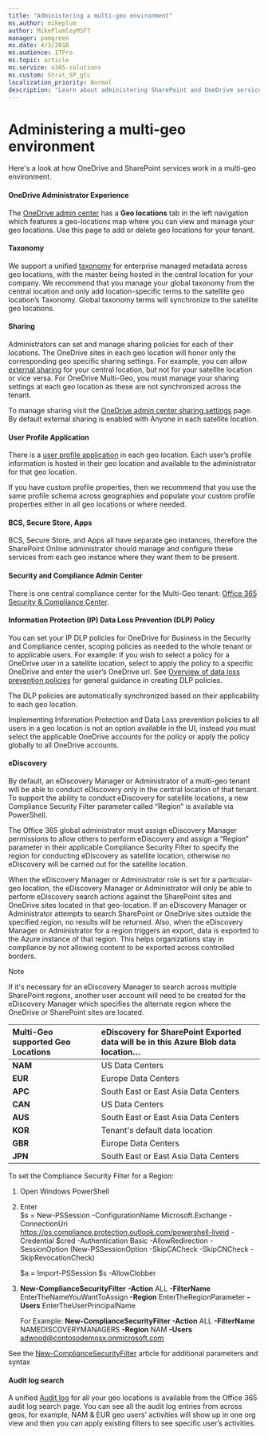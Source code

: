 ```yaml
---
title: "Administering a multi-geo environment"
ms.author: mikeplum
author: MikePlumleyMSFT
manager: pamgreen
ms.date: 4/3/2018
ms.audience: ITPro
ms.topic: article
ms.service: o365-solutions
ms.custom: Strat_SP_gtc
localization_priority: Normal
description: "Learn about administering SharePoint and OneDrive services in a multi-geo environment."
---
```


# Administering a multi-geo environment

Here's a look at how OneDrive and SharePoint services work in a multi-geo environment.

#### OneDrive Administrator Experience

The [OneDrive admin center](https://admin.onedrive.com) has a **Geo locations** tab in the left navigation which features a geo-locations map where you can view and manage your geo locations. Use this page to add or delete geo locations for your tenant.

#### Taxonomy

We support a unified [taxonomy](https://support.office.com/article/A180FA28-6405-4679-9EC3-81D2028C4EFC) for enterprise managed metadata across geo locations, with the master being hosted in the central location for your company. We recommend that you manage your global taxonomy from the central location and only add location-specific terms to the satellite geo location’s Taxonomy. Global taxonomy terms will synchronize to the satellite geo locations.

#### Sharing

Administrators can set and manage sharing policies for each of their locations. The OneDrive sites in each geo location will honor only the corresponding geo specific sharing settings. For example, you can allow [external sharing](https://support.office.com/article/C8A462EB-0723-4B0B-8D0A-70FEAFE4BE85) for your central location, but not for your satellite location or vice versa. For OneDrive Multi-Geo, you must manage your sharing settings at each geo location as these are not synchronized across the tenant.

To manage sharing visit the [OneDrive admin center sharing settings](https://admin.onedrive.com/?v=SharingSettings) page. By default external sharing is enabled with Anyone in each satellite location.

#### User Profile Application

There is a [user profile application](https://support.office.com/article/494bec9c-6654-41f0-920f-f7f937ea9723) in each geo location. Each user’s profile information is hosted in their geo location and available to the administrator for that geo location.

If you have custom profile properties, then we recommend that you use the same profile schema across geographies and populate your custom profile properties either in all geo locations or where needed.

#### BCS, Secure Store, Apps

BCS, Secure Store, and Apps all have separate geo instances, therefore the SharePoint Online administrator should manage and configure these services from each geo instance where they want them to be present.

#### Security and Compliance Admin Center

There is one central compliance center for the Multi-Geo tenant: [Office 365 Security & Compliance Center](https://protection.office.com/?rfr=AdminCenter\#/homepage).

#### Information Protection (IP) Data Loss Prevention (DLP) Policy

You can set your IP DLP policies for OneDrive for Business in the Security and Compliance center, scoping policies as needed to the whole tenant or to applicable users. For example: If you wish to select a policy for a OneDrive user in a satellite location, select to apply the policy to a specific OneDrive and enter the user’s OneDrive url. See [Overview of data loss prevention policies](https://support.office.com/article/1966b2a7-d1e2-4d92-ab61-42efbb137f5e) for general guidance in creating DLP policies.

The DLP policies are automatically synchronized based on their applicability to each geo location.

Implementing Information Protection and Data Loss prevention policies to all users in a geo location is not an option available in the UI, instead you must select the applicable OneDrive accounts for the policy or apply the policy globally to all OneDrive accounts.

#### eDiscovery 

By default, an eDiscovery Manager or Administrator of a multi-geo tenant will be able to conduct eDiscovery only in the central location of that tenant. To support the ability to conduct eDiscovery for satellite locations, a new Compliance Security Filter parameter called “Region” is available via PowerShell.

The Office 365 global administrator must assign eDiscovery Manager permissions to allow others to perform eDiscovery and assign a “Region” parameter in their applicable Compliance Security Filter to specify the region for conducting eDiscovery as satellite location, otherwise no eDiscovery will be carried out for the satellite location.

When the eDiscovery Manager or Administrator role is set for a particular-geo location, the eDiscovery Manager or Administrator will only be able to perform eDiscovery search actions against the SharePoint sites and OneDrive sites located in that geo-location. If an eDiscovery Manager or Administrator attempts to search SharePoint or OneDrive sites outside the specified region, no results will be returned. Also, when the eDiscovery Manager or Administrator for a region triggers an export, data is exported to the Azure instance of that region. This helps organizations stay in compliance by not allowing content to be exported across controlled borders.

> [!NOTE]
> If it's necessary for an eDiscovery Manager to search across multiple SharePoint regions, another user account will need to be created for the eDiscovery Manager which specifies the alternate region where the OneDrive or SharePoint sites are located.

<table>
<thead>
<tr class="header">
<th align="left"><strong>Multi-Geo supported Geo Locations</strong></th>
<th align="left"><strong>eDiscovery for SharePoint Exported data will be in this Azure Blob data location…</strong></th>
</tr>
</thead>
<tbody>
<tr class="odd">
<td align="left"><strong>NAM</strong></td>
<td align="left">US Data Centers</td>
</tr>
<tr class="even">
<td align="left"><strong>EUR</strong></td>
<td align="left">Europe Data Centers</td>
</tr>
<tr class="odd">
<td align="left"><strong>APC</strong></td>
<td align="left">South East or East Asia Data Centers</td>
</tr>
<tr class="even">
<td align="left"><strong>CAN</strong></td>
<td align="left">US Data Centers</td>
</tr>
<tr class="odd">
<td align="left"><strong>AUS</strong></td>
<td align="left">South East or East Asia Data Centers</td>
</tr>
<tr class="even">
<td align="left"><strong>KOR</strong></td>
<td align="left">Tenant's default data location</td>
</tr>
<tr class="odd">
<td align="left"><strong>GBR</strong></td>
<td align="left">Europe Data Centers</td>
</tr>
<tr class="even">
<td align="left"><strong>JPN </strong></td>
<td align="left">South East or East Asia Data Centers</td>
</tr>
</tbody>
</table>

To set the Compliance Security Filter for a Region:

1.  Open Windows PowerShell

2.  Enter  
    $s = New-PSSession -ConfigurationName Microsoft.Exchange -ConnectionUri <https://ps.compliance.protection.outlook.com/powershell-liveid> -Credential $cred -Authentication Basic -AllowRedirection -SessionOption (New-PSSessionOption -SkipCACheck -SkipCNCheck -SkipRevocationCheck)

    $a = Import-PSSession $s -AllowClobber  

3.  **New-ComplianceSecurityFilter** **-Action** ALL **-FilterName** EnterTheNameYouWantToAssign **-Region** EnterTheRegionParameter **-Users** EnterTheUserPrincipalName

    For Example: **New-ComplianceSecurityFilter -Action** ALL **-FilterName** NAMEDISCOVERYMANAGERS **-Region** NAM **-Users** adwood@contosodemosx.onmicrosoft.com

See the [New-ComplianceSecurityFilter](https://technet.microsoft.com/library/mt210915(v=exchg.160).aspx) article for additional parameters and syntax

#### Audit log search

A unified [Audit log](https://support.office.com/article/0d4d0f35-390b-4518-800e-0c7ec95e946c) for all your geo locations is available from the Office 365 audit log search page. You can see all the audit log entries from across geos, for example, NAM & EUR geo users’ activities will show up in one org view and then you can apply existing filters to see specific user’s activities.
